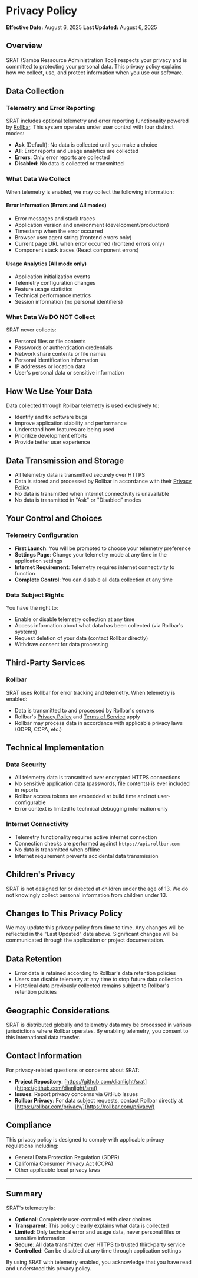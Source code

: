 # Privacy Policy

**Effective Date:** August 6, 2025
**Last Updated:** August 6, 2025

## Overview

SRAT (Samba Ressource Administration Tool) respects your privacy and is committed to protecting your personal data. This privacy policy explains how we collect, use, and protect information when you use our software.

## Data Collection

### Telemetry and Error Reporting

SRAT includes optional telemetry and error reporting functionality powered by [Rollbar](https://rollbar.com). This system operates under user control with four distinct modes:

- **Ask** (Default): No data is collected until you make a choice
- **All**: Error reports and usage analytics are collected
- **Errors**: Only error reports are collected
- **Disabled**: No data is collected or transmitted

### What Data We Collect

When telemetry is enabled, we may collect the following information:

#### Error Information (Errors and All modes)
- Error messages and stack traces
- Application version and environment (development/production)
- Timestamp when the error occurred
- Browser user agent string (frontend errors only)
- Current page URL when error occurred (frontend errors only)
- Component stack traces (React component errors)

#### Usage Analytics (All mode only)
- Application initialization events
- Telemetry configuration changes
- Feature usage statistics
- Technical performance metrics
- Session information (no personal identifiers)

### What Data We DO NOT Collect

SRAT never collects:
- Personal files or file contents
- Passwords or authentication credentials
- Network share contents or file names
- Personal identification information
- IP addresses or location data
- User's personal data or sensitive information

## How We Use Your Data

Data collected through Rollbar telemetry is used exclusively to:
- Identify and fix software bugs
- Improve application stability and performance
- Understand how features are being used
- Prioritize development efforts
- Provide better user experience

## Data Transmission and Storage

- All telemetry data is transmitted securely over HTTPS
- Data is stored and processed by Rollbar in accordance with their [Privacy Policy](https://rollbar.com/privacy/)
- No data is transmitted when internet connectivity is unavailable
- No data is transmitted in "Ask" or "Disabled" modes

## Your Control and Choices

### Telemetry Configuration
- **First Launch**: You will be prompted to choose your telemetry preference
- **Settings Page**: Change your telemetry mode at any time in the application settings
- **Internet Requirement**: Telemetry requires internet connectivity to function
- **Complete Control**: You can disable all data collection at any time

### Data Subject Rights
You have the right to:
- Enable or disable telemetry collection at any time
- Access information about what data has been collected (via Rollbar's systems)
- Request deletion of your data (contact Rollbar directly)
- Withdraw consent for data processing

## Third-Party Services

### Rollbar
SRAT uses Rollbar for error tracking and telemetry. When telemetry is enabled:
- Data is transmitted to and processed by Rollbar's servers
- Rollbar's [Privacy Policy](https://rollbar.com/privacy/) and [Terms of Service](https://rollbar.com/terms/) apply
- Rollbar may process data in accordance with applicable privacy laws (GDPR, CCPA, etc.)

## Technical Implementation

### Data Security
- All telemetry data is transmitted over encrypted HTTPS connections
- No sensitive application data (passwords, file contents) is ever included in reports
- Rollbar access tokens are embedded at build time and not user-configurable
- Error context is limited to technical debugging information only

### Internet Connectivity
- Telemetry functionality requires active internet connection
- Connection checks are performed against `https://api.rollbar.com`
- No data is transmitted when offline
- Internet requirement prevents accidental data transmission

## Children's Privacy

SRAT is not designed for or directed at children under the age of 13. We do not knowingly collect personal information from children under 13.

## Changes to This Privacy Policy

We may update this privacy policy from time to time. Any changes will be reflected in the "Last Updated" date above. Significant changes will be communicated through the application or project documentation.

## Data Retention

- Error data is retained according to Rollbar's data retention policies
- Users can disable telemetry at any time to stop future data collection
- Historical data previously collected remains subject to Rollbar's retention policies

## Geographic Considerations

SRAT is distributed globally and telemetry data may be processed in various jurisdictions where Rollbar operates. By enabling telemetry, you consent to this international data transfer.

## Contact Information

For privacy-related questions or concerns about SRAT:

- **Project Repository**: [https://github.com/dianlight/srat](https://github.com/dianlight/srat)
- **Issues**: Report privacy concerns via GitHub Issues
- **Rollbar Privacy**: For data subject requests, contact Rollbar directly at [https://rollbar.com/privacy/](https://rollbar.com/privacy/)

## Compliance

This privacy policy is designed to comply with applicable privacy regulations including:
- General Data Protection Regulation (GDPR)
- California Consumer Privacy Act (CCPA)
- Other applicable local privacy laws

---

## Summary

SRAT's telemetry is:
- **Optional**: Completely user-controlled with clear choices
- **Transparent**: This policy clearly explains what data is collected
- **Limited**: Only technical error and usage data, never personal files or sensitive information
- **Secure**: All data transmitted over HTTPS to trusted third-party service
- **Controlled**: Can be disabled at any time through application settings

By using SRAT with telemetry enabled, you acknowledge that you have read and understood this privacy policy.
